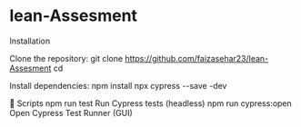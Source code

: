# lean-Assesment
Installation

Clone the repository:
git clone <https://github.com/faizasehar23/lean-Assesment>
cd <your-project-folder>

Install dependencies:
npm install
npx cypress --save -dev

🚀 Scripts
npm run test	Run Cypress tests (headless)
npm run cypress:open	Open Cypress Test Runner (GUI)
